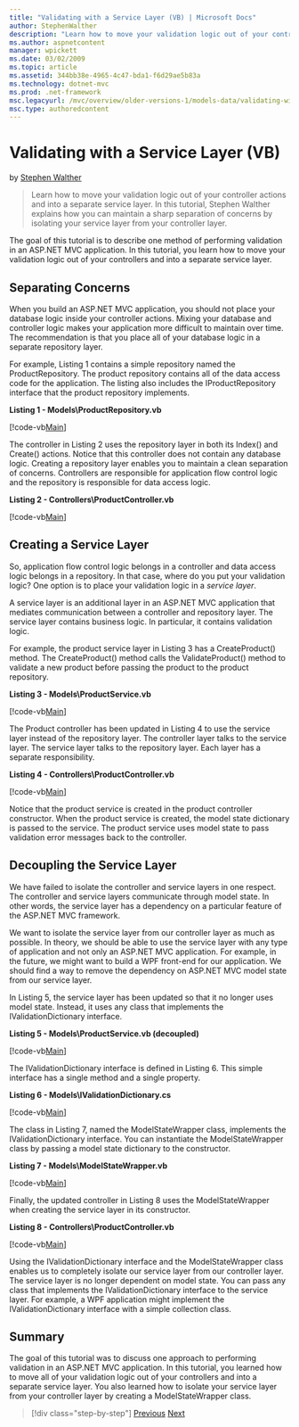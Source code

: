 ```yaml
---
title: "Validating with a Service Layer (VB) | Microsoft Docs"
author: StephenWalther
description: "Learn how to move your validation logic out of your controller actions and into a separate service layer. In this tutorial, Stephen Walther explains how you..."
ms.author: aspnetcontent
manager: wpickett
ms.date: 03/02/2009
ms.topic: article
ms.assetid: 344bb38e-4965-4c47-bda1-f6d29ae5b83a
ms.technology: dotnet-mvc
ms.prod: .net-framework
msc.legacyurl: /mvc/overview/older-versions-1/models-data/validating-with-a-service-layer-vb
msc.type: authoredcontent
---
```

Validating with a Service Layer (VB)
====================
by [Stephen Walther](https://github.com/StephenWalther)

> Learn how to move your validation logic out of your controller actions and into a separate service layer. In this tutorial, Stephen Walther explains how you can maintain a sharp separation of concerns by isolating your service layer from your controller layer.


The goal of this tutorial is to describe one method of performing validation in an ASP.NET MVC application. In this tutorial, you learn how to move your validation logic out of your controllers and into a separate service layer.

## Separating Concerns

When you build an ASP.NET MVC application, you should not place your database logic inside your controller actions. Mixing your database and controller logic makes your application more difficult to maintain over time. The recommendation is that you place all of your database logic in a separate repository layer.

For example, Listing 1 contains a simple repository named the ProductRepository. The product repository contains all of the data access code for the application. The listing also includes the IProductRepository interface that the product repository implements.

**Listing 1 - Models\ProductRepository.vb**

[!code-vb[Main](validating-with-a-service-layer-vb/samples/sample1.vb)]

The controller in Listing 2 uses the repository layer in both its Index() and Create() actions. Notice that this controller does not contain any database logic. Creating a repository layer enables you to maintain a clean separation of concerns. Controllers are responsible for application flow control logic and the repository is responsible for data access logic.

**Listing 2 - Controllers\ProductController.vb**

[!code-vb[Main](validating-with-a-service-layer-vb/samples/sample2.vb)]

## Creating a Service Layer

So, application flow control logic belongs in a controller and data access logic belongs in a repository. In that case, where do you put your validation logic? One option is to place your validation logic in a *service layer*.

A service layer is an additional layer in an ASP.NET MVC application that mediates communication between a controller and repository layer. The service layer contains business logic. In particular, it contains validation logic.

For example, the product service layer in Listing 3 has a CreateProduct() method. The CreateProduct() method calls the ValidateProduct() method to validate a new product before passing the product to the product repository.

**Listing 3 - Models\ProductService.vb**

[!code-vb[Main](validating-with-a-service-layer-vb/samples/sample3.vb)]

The Product controller has been updated in Listing 4 to use the service layer instead of the repository layer. The controller layer talks to the service layer. The service layer talks to the repository layer. Each layer has a separate responsibility.

**Listing 4 - Controllers\ProductController.vb**

[!code-vb[Main](validating-with-a-service-layer-vb/samples/sample4.vb)]

Notice that the product service is created in the product controller constructor. When the product service is created, the model state dictionary is passed to the service. The product service uses model state to pass validation error messages back to the controller.

## Decoupling the Service Layer

We have failed to isolate the controller and service layers in one respect. The controller and service layers communicate through model state. In other words, the service layer has a dependency on a particular feature of the ASP.NET MVC framework.

We want to isolate the service layer from our controller layer as much as possible. In theory, we should be able to use the service layer with any type of application and not only an ASP.NET MVC application. For example, in the future, we might want to build a WPF front-end for our application. We should find a way to remove the dependency on ASP.NET MVC model state from our service layer.

In Listing 5, the service layer has been updated so that it no longer uses model state. Instead, it uses any class that implements the IValidationDictionary interface.

**Listing 5 - Models\ProductService.vb (decoupled)**

[!code-vb[Main](validating-with-a-service-layer-vb/samples/sample5.vb)]

The IValidationDictionary interface is defined in Listing 6. This simple interface has a single method and a single property.

**Listing 6 - Models\IValidationDictionary.cs**

[!code-vb[Main](validating-with-a-service-layer-vb/samples/sample6.vb)]

The class in Listing 7, named the ModelStateWrapper class, implements the IValidationDictionary interface. You can instantiate the ModelStateWrapper class by passing a model state dictionary to the constructor.

**Listing 7 - Models\ModelStateWrapper.vb**

[!code-vb[Main](validating-with-a-service-layer-vb/samples/sample7.vb)]

Finally, the updated controller in Listing 8 uses the ModelStateWrapper when creating the service layer in its constructor.

**Listing 8 - Controllers\ProductController.vb**

[!code-vb[Main](validating-with-a-service-layer-vb/samples/sample8.vb)]

Using the IValidationDictionary interface and the ModelStateWrapper class enables us to completely isolate our service layer from our controller layer. The service layer is no longer dependent on model state. You can pass any class that implements the IValidationDictionary interface to the service layer. For example, a WPF application might implement the IValidationDictionary interface with a simple collection class.

## Summary

The goal of this tutorial was to discuss one approach to performing validation in an ASP.NET MVC application. In this tutorial, you learned how to move all of your validation logic out of your controllers and into a separate service layer. You also learned how to isolate your service layer from your controller layer by creating a ModelStateWrapper class.

>[!div class="step-by-step"]
[Previous](validating-with-the-idataerrorinfo-interface-vb.md)
[Next](validation-with-the-data-annotation-validators-vb.md)